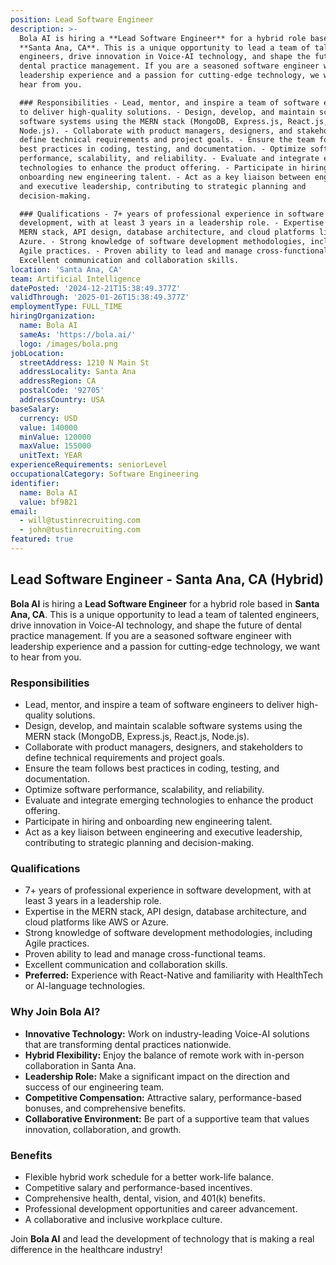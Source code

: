 ```yaml
---
position: Lead Software Engineer
description: >-
  Bola AI is hiring a **Lead Software Engineer** for a hybrid role based in
  **Santa Ana, CA**. This is a unique opportunity to lead a team of talented
  engineers, drive innovation in Voice-AI technology, and shape the future of
  dental practice management. If you are a seasoned software engineer with
  leadership experience and a passion for cutting-edge technology, we want to
  hear from you.

  ### Responsibilities - Lead, mentor, and inspire a team of software engineers
  to deliver high-quality solutions. - Design, develop, and maintain scalable
  software systems using the MERN stack (MongoDB, Express.js, React.js,
  Node.js). - Collaborate with product managers, designers, and stakeholders to
  define technical requirements and project goals. - Ensure the team follows
  best practices in coding, testing, and documentation. - Optimize software
  performance, scalability, and reliability. - Evaluate and integrate emerging
  technologies to enhance the product offering. - Participate in hiring and
  onboarding new engineering talent. - Act as a key liaison between engineering
  and executive leadership, contributing to strategic planning and
  decision-making.

  ### Qualifications - 7+ years of professional experience in software
  development, with at least 3 years in a leadership role. - Expertise in the
  MERN stack, API design, database architecture, and cloud platforms like AWS or
  Azure. - Strong knowledge of software development methodologies, including
  Agile practices. - Proven ability to lead and manage cross-functional teams. -
  Excellent communication and collaboration skills.
location: 'Santa Ana, CA'
team: Artificial Intelligence
datePosted: '2024-12-21T15:38:49.377Z'
validThrough: '2025-01-26T15:38:49.377Z'
employmentType: FULL_TIME
hiringOrganization:
  name: Bola AI
  sameAs: 'https://bola.ai/'
  logo: /images/bola.png
jobLocation:
  streetAddress: 1210 N Main St
  addressLocality: Santa Ana
  addressRegion: CA
  postalCode: '92705'
  addressCountry: USA
baseSalary:
  currency: USD
  value: 140000
  minValue: 120000
  maxValue: 155000
  unitText: YEAR
experienceRequirements: seniorLevel
occupationalCategory: Software Engineering
identifier:
  name: Bola AI
  value: bf9821
email:
  - will@tustinrecruiting.com
  - john@tustinrecruiting.com
featured: true
---
```


## Lead Software Engineer - Santa Ana, CA (Hybrid)

**Bola AI** is hiring a **Lead Software Engineer** for a hybrid role based in **Santa Ana, CA**. This is a unique opportunity to lead a team of talented engineers, drive innovation in Voice-AI technology, and shape the future of dental practice management. If you are a seasoned software engineer with leadership experience and a passion for cutting-edge technology, we want to hear from you.

### Responsibilities
- Lead, mentor, and inspire a team of software engineers to deliver high-quality solutions.
- Design, develop, and maintain scalable software systems using the MERN stack (MongoDB, Express.js, React.js, Node.js).
- Collaborate with product managers, designers, and stakeholders to define technical requirements and project goals.
- Ensure the team follows best practices in coding, testing, and documentation.
- Optimize software performance, scalability, and reliability.
- Evaluate and integrate emerging technologies to enhance the product offering.
- Participate in hiring and onboarding new engineering talent.
- Act as a key liaison between engineering and executive leadership, contributing to strategic planning and decision-making.

### Qualifications
- 7+ years of professional experience in software development, with at least 3 years in a leadership role.
- Expertise in the MERN stack, API design, database architecture, and cloud platforms like AWS or Azure.
- Strong knowledge of software development methodologies, including Agile practices.
- Proven ability to lead and manage cross-functional teams.
- Excellent communication and collaboration skills.
- **Preferred:** Experience with React-Native and familiarity with HealthTech or AI-language technologies.

### Why Join Bola AI?
- **Innovative Technology:** Work on industry-leading Voice-AI solutions that are transforming dental practices nationwide.
- **Hybrid Flexibility:** Enjoy the balance of remote work with in-person collaboration in Santa Ana.
- **Leadership Role:** Make a significant impact on the direction and success of our engineering team.
- **Competitive Compensation:** Attractive salary, performance-based bonuses, and comprehensive benefits.
- **Collaborative Environment:** Be part of a supportive team that values innovation, collaboration, and growth.

### Benefits
- Flexible hybrid work schedule for a better work-life balance.
- Competitive salary and performance-based incentives.
- Comprehensive health, dental, vision, and 401(k) benefits.
- Professional development opportunities and career advancement.
- A collaborative and inclusive workplace culture.

Join **Bola AI** and lead the development of technology that is making a real difference in the healthcare industry!
